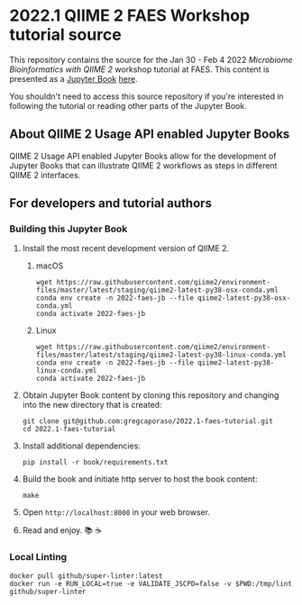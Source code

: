 # 2022.1 QIIME 2 FAES Workshop tutorial source

This repository contains the source for the Jan 30 - Feb 4 2022 _Microbiome
Bioinformatics with QIIME 2_ workshop tutorial at FAES. This content is
presented as a [Jupyter Book](https://jupyterbook.org)
[here](https://qiime2-workshops.s3.us-west-2.amazonaws.com/faes-jan2022/index.html).

You shouldn't need to access this source repository if you're interested in
following the tutorial or reading other parts of the Jupyter Book.

## About QIIME 2 Usage API enabled Jupyter Books

QIIME 2 Usage API enabled Jupyter Books allow for the development of
Jupyter Books that can illustrate QIIME 2 workflows as steps in different QIIME
2 interfaces.

## For developers and tutorial authors

### Building this Jupyter Book

1. Install the most recent development version of QIIME 2.
   1. macOS
      ```{code-block}
      wget https://raw.githubusercontent.com/qiime2/environment-files/master/latest/staging/qiime2-latest-py38-osx-conda.yml
      conda env create -n 2022-faes-jb --file qiime2-latest-py38-osx-conda.yml
      conda activate 2022-faes-jb
      ```
   1. Linux
      ```{code-block}
      wget https://raw.githubusercontent.com/qiime2/environment-files/master/latest/staging/qiime2-latest-py38-linux-conda.yml
      conda env create -n 2022-faes-jb --file qiime2-latest-py38-linux-conda.yml
      conda activate 2022-faes-jb
      ```

1. Obtain Jupyter Book content by cloning this repository and changing into the
   new directory that is created:
   ```{code-block}
   git clone git@github.com:gregcaporaso/2022.1-faes-tutorial.git
   cd 2022.1-faes-tutorial
   ```

1. Install additional dependencies:
   ```{code-block}
   pip install -r book/requirements.txt
   ```

1. Build the book and initiate http server to host the book content:

    ```{code-block}
    make
    ```

1. Open `http://localhost:8000` in your web browser.

1. Read and enjoy. 📚 ☕

### Local Linting

```{code-block}
docker pull github/super-linter:latest
docker run -e RUN_LOCAL=true -e VALIDATE_JSCPD=false -v $PWD:/tmp/lint github/super-linter
```
